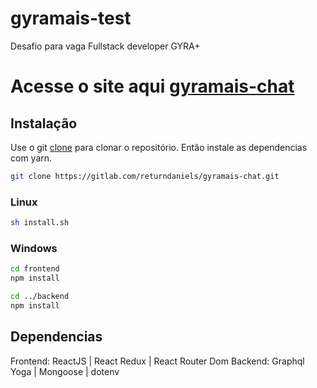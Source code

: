# gyramais-test
Desafio para vaga Fullstack developer GYRA+

# Acesse o site aqui [gyramais-chat](https://gyramais-chat.netlify.app/)

## Instalação
Use o git [clone](https://git-scm.com/docs/git-clone) para clonar o repositório. Então instale as dependencias com yarn.
```bash
git clone https://gitlab.com/returndaniels/gyramais-chat.git
```

### Linux
```bash
sh install.sh
```

### Windows
```bash
cd frontend
npm install

cd ../backend
npm install

```

## Dependencias
Frontend: ReactJS | React Redux | React Router Dom
Backend: Graphql Yoga | Mongoose | dotenv
